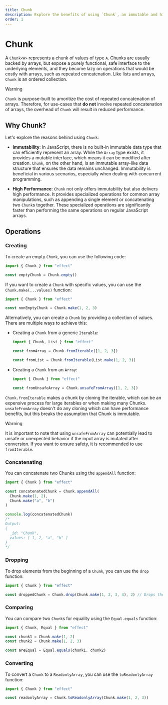 ```yaml
---
title: Chunk
description: Explore the benefits of using `Chunk`, an immutable and high-performance array-like data structure in JavaScript. Learn about its advantages, including immutability for concurrent programming and specialized operations for efficient array manipulations. Discover operations like creating, concatenating, dropping elements, comparing for equality, and converting to a `ReadonlyArray`.
order: 1
---
```


# Chunk

A `Chunk<A>` represents a chunk of values of type `A`.
Chunks are usually backed by arrays, but expose a purely functional, safe interface to the underlying elements, and they become lazy on operations that would be costly with arrays, such as repeated concatenation. Like lists and arrays, `Chunk` is an ordered collection.

> [!WARNING]
> `Chunk` is purpose-built to amoritize the cost of repeated concatenation of
> arrays. Therefore, for use-cases that **do not** involve repeated
> concatenation of arrays, the overhead of `Chunk` will result in reduced
> performance.

## Why Chunk?

Let's explore the reasons behind using `Chunk`:

- **Immutability**: In JavaScript, there is no built-in immutable data type that can efficiently represent an array. While the `Array` type exists, it provides a mutable interface, which means it can be modified after creation. `Chunk`, on the other hand, is an immutable array-like data structure that ensures the data remains unchanged. Immutability is beneficial in various scenarios, especially when dealing with concurrent programming.

- **High Performance**: `Chunk` not only offers immutability but also delivers high performance. It provides specialized operations for common array manipulations, such as appending a single element or concatenating two `Chunk`s together. These specialized operations are significantly faster than performing the same operations on regular JavaScript arrays.

## Operations

### Creating

To create an empty `Chunk`, you can use the following code:

```ts twoslash
import { Chunk } from "effect"

const emptyChunk = Chunk.empty()
```

If you want to create a `Chunk` with specific values, you can use the `Chunk.make(...values)` function:

```ts twoslash
import { Chunk } from "effect"

const nonEmptyChunk = Chunk.make(1, 2, 3)
```

Alternatively, you can create a `Chunk` by providing a collection of values. There are multiple ways to achieve this:

- Creating a `Chunk` from a generic `Iterable`:

  ```ts twoslash
  import { Chunk, List } from "effect"

  const fromArray = Chunk.fromIterable([1, 2, 3])

  const fromList = Chunk.fromIterable(List.make(1, 2, 3))
  ```

- Creating a `Chunk` from an `Array`:

  ```ts twoslash
  import { Chunk } from "effect"

  const fromUnsafeArray = Chunk.unsafeFromArray([1, 2, 3])
  ```

`Chunk.fromIterable` makes a chunk by cloning the iterable, which can be an expensive process for large iterables or when making many Chunks. `unsafeFromArray` doesn't do any cloning which can have performance benefits, but this breaks the assumption that Chunk is immutable.

> [!WARNING]
> It is important to note that using `unsafeFromArray` can potentially lead to
> unsafe or unexpected behavior if the input array is mutated after
> conversion. If you want to ensure safety, it is recommended to use
> `fromIterable`.

### Concatenating

You can concatenate two Chunks using the `appendAll` function:

```ts twoslash
import { Chunk } from "effect"

const concatenatedChunk = Chunk.appendAll(
  Chunk.make(1, 2),
  Chunk.make("a", "b")
)

console.log(concatenatedChunk)
/*
Output:
{
  _id: "Chunk",
  values: [ 1, 2, "a", "b" ]
}
*/
```

### Dropping

To drop elements from the beginning of a `Chunk`, you can use the `drop` function:

```ts twoslash
import { Chunk } from "effect"

const droppedChunk = Chunk.drop(Chunk.make(1, 2, 3, 4), 2) // Drops the first 2 elements from the Chunk
```

### Comparing

You can compare two `Chunk`s for equality using the `Equal.equals` function:

```ts twoslash
import { Chunk, Equal } from "effect"

const chunk1 = Chunk.make(1, 2)
const chunk2 = Chunk.make(1, 2, 3)

const areEqual = Equal.equals(chunk1, chunk2)
```

### Converting

To convert a `Chunk` to a `ReadonlyArray`, you can use the `toReadonlyArray` function:

```ts twoslash
import { Chunk } from "effect"

const readonlyArray = Chunk.toReadonlyArray(Chunk.make(1, 2, 3))
```
